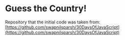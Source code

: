 # Guess the Country!

Repository that the initial code was taken from: [https://github.com/swapnilsparsh/30DaysOfJavaScript](https://github.com/swapnilsparsh/30DaysOfJavaScript)
